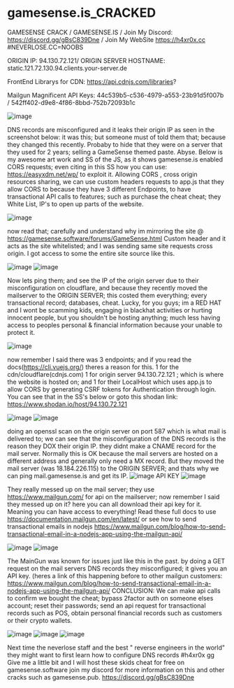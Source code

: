 # gamesense.is_CRACKED
GAMESENSE CRACK / GAMESENSE.IS / Join My Discord: https://discord.gg/gBsC839Dne / Join My WebSite https://h4xr0x.cc #NEVERLOSE.CC=NOOBS

ORIGIN IP: 
94.130.72.121/ ORIGIN SERVER HOSTNAME: static.121.72.130.94.clients.your-server.de

FrontEnd Librarys for CDN: 
https://api.cdnjs.com/libraries?

Mailgun Magnificent API Keys:
44c539b5-c536-4979-a553-23b91d5f007b / 542ff402-d9e8-4f86-8bbd-752b72093b1c

![image](https://user-images.githubusercontent.com/65768277/124374959-ed3d7400-dc64-11eb-9e24-cdab8653c064.png)

DNS records are misconfigured and it leaks their origin IP  as seen in the screenshot below:
it was this; but someone must of told them that; because they changed this recently. Probaby to hide that they were on a server that they used for 2 years; selling a GameSense themed paste. Abyse. Below is my awesome art work and SS of the JS, as it shows gamesense.is enabled CORS requests; even citing in this SS how you can use: https://easyxdm.net/wp/  to exploit it. Allowing CORS , cross origin resources sharing, we can use custom headers requests to app.js that they allow CORS to because they have 3 different Endpoints, to have transactional API calls to features; such as purchase the cheat cheat; they White List, IP's to open up parts of the website.

![image](https://user-images.githubusercontent.com/65768277/124374191-c4b27b80-dc5e-11eb-9d5b-003c80234402.png)

now read that; carefully and understand why im mirroring the site @ https://gamesense.software/forums/GameSense.html  Custom header and it acts as the site whitelisted; and I 
was sending same site requests cross origin. I got access to some the entire site source like this.

![image](https://user-images.githubusercontent.com/65768277/124374241-51f5d000-dc5f-11eb-939d-5b533c7899a4.png)
![image](https://user-images.githubusercontent.com/65768277/124374262-73ef5280-dc5f-11eb-8750-58ecf8fcea40.png)

Now lets ping them; and see the IP of the origin server due to their misconfiguration on cloudflare, and because they recently moved the mailserver to the ORIGIN SERVER; this costed them everything; every transactional record; databases, cheat. Lucky, for you guys; im a RED HAT and I wont be scamming kids, engaging in blackhat activities or hurting innocent people, but you shouldn't be hosting anything; much less having access to peoples personal & financial information because your unable to protect it.

![image](https://user-images.githubusercontent.com/65768277/124374330-03950100-dc60-11eb-9a59-76db5bb78c36.png)

now remember I said there was 3 endpoints; and if you read the docs(https://cli.vuejs.org/) theres a reason for this. 1 for the cdn/cloudflare(cdnjs.com) 1 for origin server 94.130.72.121 ; which is where the website is hosted on; and 1 for their LocalHost which uses app.js to allow CORS by generating CSRF tokens for Authentication through login. You can see that in the SS's below or goto this shodan link: https://www.shodan.io/host/94.130.72.121

![image](https://user-images.githubusercontent.com/65768277/124374539-b9148400-dc61-11eb-8065-27595850549a.png)
![image](https://user-images.githubusercontent.com/65768277/124374557-da757000-dc61-11eb-8ffc-722d82ef196e.png)

doing an openssl scan on the origin server on port 587 which is what mail is delivered to; we can see that the misconfiguration of the DNS records is the reason they DOX their origin IP. they didnt make a CNAME record for the mail server. Normally this is OK because the mail servers are hosted on a different address and generally only need a MX record. But they moved the mail server (was 18.184.226.115) to the ORIGIN SERVER; and thats why we can ping mail.gamesense.is and get its IP.
![image](https://user-images.githubusercontent.com/65768277/124375118-0266d280-dc66-11eb-89f9-281213a6a5a9.png)
API KEY ![image](https://user-images.githubusercontent.com/65768277/124375191-7bfec080-dc66-11eb-9ff5-864daa7f46fb.png)

They really messed up on the mail server; they use https://www.mailgun.com/ for api on the mailserver; now remember I said they messed up on it? here you can all download their api key for it. Meaning you can have access to everything! Read these full docs to use https://documentation.mailgun.com/en/latest/  or see how to send transactional emails in nodejs https://www.mailgun.com/blog/how-to-send-transactional-email-in-a-nodejs-app-using-the-mailgun-api/ 

![image](https://user-images.githubusercontent.com/65768277/124375354-5b833600-dc67-11eb-9cfe-1d714d3a55d2.png)
![image](https://user-images.githubusercontent.com/65768277/124375209-a3558d80-dc66-11eb-8a83-32c55aa1bff8.png)

The MainGun was known for issues just like this in the past. by doing a GET request on the mail servers DNS records they misconfigured; it gives you an API key. (heres a link of this happening before to other mailgun customers: https://www.mailgun.com/blog/how-to-send-transactional-email-in-a-nodejs-app-using-the-mailgun-api/ 
CONCLUSION: We can make api calls to confirm we bought the cheat; bypass 2factor auth on someone elses account; reset their passwords; send an api request for transactional records such as POS, obtain personal financial records such as customers or their crypto wallets.

![image](https://user-images.githubusercontent.com/65768277/124374771-b31fa280-dc63-11eb-94f4-d79ebefffc13.png)
![image](https://user-images.githubusercontent.com/65768277/124374685-16f59b80-dc63-11eb-8c03-1b458c8bd226.png)
![image](https://user-images.githubusercontent.com/65768277/124374763-a438f000-dc63-11eb-9c85-dabd137ad0fd.png)

Next time the neverlose staff and the best " reverse engineers in the world" they might want to first learn how to configure DNS records #h4xr0x gg
Give me a little bit and I will host these skids cheat for free on gamesense.software join my discord for more information on this and other cracks such as gamesense.pub.
https://discord.gg/gBsC839Dne




